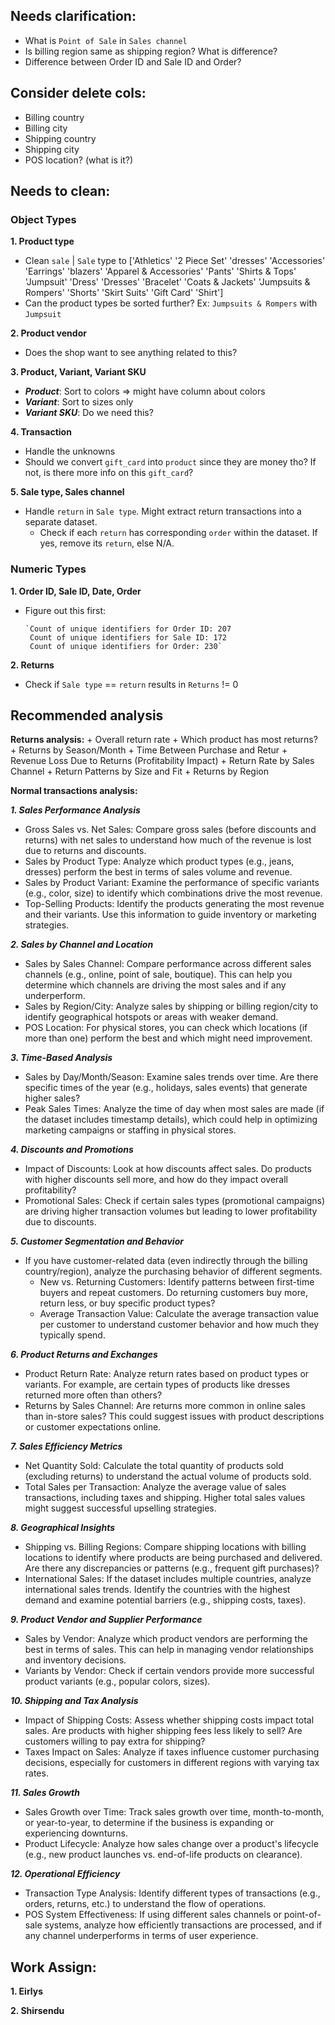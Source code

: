 ## Needs clarification:
- What is  `Point of Sale` in `Sales channel`
- Is billing region same as shipping region? What is difference?
- Difference between Order ID and Sale ID and Order?

## Consider delete cols:
- Billing country
- Billing city
- Shipping country
- Shipping city
- POS location? (what is it?)

## Needs to clean:
### Object Types
**1. Product type**
- Clean `sale` | `Sale` type to ['Athletics' '2 Piece Set' 'dresses' 'Accessories' 'Earrings' 'blazers' 'Apparel & Accessories' 'Pants' 'Shirts & Tops' 'Jumpsuit' 'Dress' 'Dresses' 'Bracelet' 'Coats & Jackets' 'Jumpsuits & Rompers' 'Shorts' 'Skirt Suits' 'Gift Card' 'Shirt']
- Can the product types be sorted further? Ex: `Jumpsuits & Rompers` with `Jumpsuit`

**2. Product vendor**
- Does the shop want to see anything related to this?

**3. Product, Variant, Variant SKU**
- ***Product***: Sort to colors => might have column about colors
- ***Variant***: Sort to sizes only
- ***Variant SKU***: Do we need this?

**4. Transaction**
- Handle the unknowns
- Should we convert `gift_card` into `product` since they are money tho? If not, is there more info on this `gift_card`?

**5. Sale type, Sales channel**
- Handle `return` in `Sale type`. Might extract return transactions into a separate dataset.
    + Check if each `return` has corresponding `order` within the dataset. If yes, remove its `return`, else N/A.

### Numeric Types
**1. Order ID, Sale ID, Date, Order**
- Figure out this first:

      `Count of unique identifiers for Order ID: 207
       Count of unique identifiers for Sale ID: 172
       Count of unique identifiers for Order: 230`

**2. Returns**
- Check if `Sale type` == `return` results in `Returns` != 0

## Recommended analysis
**Returns analysis:**
    + Overall return rate
    + Which product has most returns?
    + Returns by Season/Month
    + Time Between Purchase and Retur
    + Revenue Loss Due to Returns (Profitability Impact)
    + Return Rate by Sales Channel
    + Return Patterns by Size and Fit
    + Returns by Region
  
**Normal transactions analysis:**

***1. Sales Performance Analysis***

- Gross Sales vs. Net Sales: Compare gross sales (before discounts and returns) with net sales to understand how much of the revenue is lost due to returns and discounts.
- Sales by Product Type: Analyze which product types (e.g., jeans, dresses) perform the best in terms of sales volume and revenue.
- Sales by Product Variant: Examine the performance of specific variants (e.g., color, size) to identify which combinations drive the most revenue.
- Top-Selling Products: Identify the products generating the most revenue and their variants. Use this information to guide inventory or marketing strategies.

***2. Sales by Channel and Location***

- Sales by Sales Channel: Compare performance across different sales channels (e.g., online, point of sale, boutique). This can help you determine which channels are driving the most sales and if any underperform.
- Sales by Region/City: Analyze sales by shipping or billing region/city to identify geographical hotspots or areas with weaker demand.
- POS Location: For physical stores, you can check which locations (if more than one) perform the best and which might need improvement.

***3. Time-Based Analysis***

- Sales by Day/Month/Season: Examine sales trends over time. Are there specific times of the year (e.g., holidays, sales events) that generate higher sales?
- Peak Sales Times: Analyze the time of day when most sales are made (if the dataset includes timestamp details), which could help in optimizing marketing campaigns or staffing in physical stores.

***4. Discounts and Promotions***

- Impact of Discounts: Look at how discounts affect sales. Do products with higher discounts sell more, and how do they impact overall profitability?
- Promotional Sales: Check if certain sales types (promotional campaigns) are driving higher transaction volumes but leading to lower profitability due to discounts.

***5. Customer Segmentation and Behavior***

- If you have customer-related data (even indirectly through the billing country/region), analyze the purchasing behavior of different segments.
   + New vs. Returning Customers: Identify patterns between first-time buyers and repeat customers. Do returning customers buy more, return less, or buy specific product types?
   + Average Transaction Value: Calculate the average transaction value per customer to understand customer behavior and how much they typically spend.

***6. Product Returns and Exchanges***

- Product Return Rate: Analyze return rates based on product types or variants. For example, are certain types of products like dresses returned more often than others?
- Returns by Sales Channel: Are returns more common in online sales than in-store sales? This could suggest issues with product descriptions or customer expectations online.

***7. Sales Efficiency Metrics***

- Net Quantity Sold: Calculate the total quantity of products sold (excluding returns) to understand the actual volume of products sold.
- Total Sales per Transaction: Analyze the average value of sales transactions, including taxes and shipping. Higher total sales values might suggest successful upselling strategies.

***8. Geographical Insights***

- Shipping vs. Billing Regions: Compare shipping locations with billing locations to identify where products are being purchased and delivered. Are there any discrepancies or patterns (e.g., frequent gift purchases)?
- International Sales: If the dataset includes multiple countries, analyze international sales trends. Identify the countries with the highest demand and examine potential barriers (e.g., shipping costs, taxes).

***9. Product Vendor and Supplier Performance***

- Sales by Vendor: Analyze which product vendors are performing the best in terms of sales. This can help in managing vendor relationships and inventory decisions.
- Variants by Vendor: Check if certain vendors provide more successful product variants (e.g., popular colors, sizes).

***10. Shipping and Tax Analysis***

- Impact of Shipping Costs: Assess whether shipping costs impact total sales. Are products with higher shipping fees less likely to sell? Are customers willing to pay extra for shipping?
- Taxes Impact on Sales: Analyze if taxes influence customer purchasing decisions, especially for customers in different regions with varying tax rates.

***11. Sales Growth***

- Sales Growth over Time: Track sales growth over time, month-to-month, or year-to-year, to determine if the business is expanding or experiencing downturns.
- Product Lifecycle: Analyze how sales change over a product's lifecycle (e.g., new product launches vs. end-of-life products on clearance).

***12. Operational Efficiency***

- Transaction Type Analysis: Identify different types of transactions (e.g., orders, returns, etc.) to understand the flow of operations.
- POS System Effectiveness: If using different sales channels or point-of-sale systems, analyze how efficiently transactions are processed, and if any channel underperforms in terms of user experience.

## Work Assign:
**1. Eirlys**

**2. Shirsendu**


































